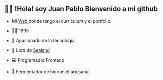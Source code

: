## 👋🏻 !Hola! soy Juan Pablo Bienvenido a mi github

- Mi <a href="juanpabloromeropereira.es"> Web <a> donde tengo el curriculum y el portfolio.
  
- 👶🏻 1995
- 🦾 Apasionado de la tecnología
- 📜 Lord de <a href="https://es.wikipedia.org/wiki/Principado_de_Sealand">Sealand</a>
- 💻 Programador Frontend
- 🍯 Fermentador de hidromiel artesanal
